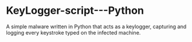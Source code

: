 # KeyLogger-script---Python
A simple malware written in Python that acts as a keylogger, capturing and logging every keystroke typed on the infected machine.
